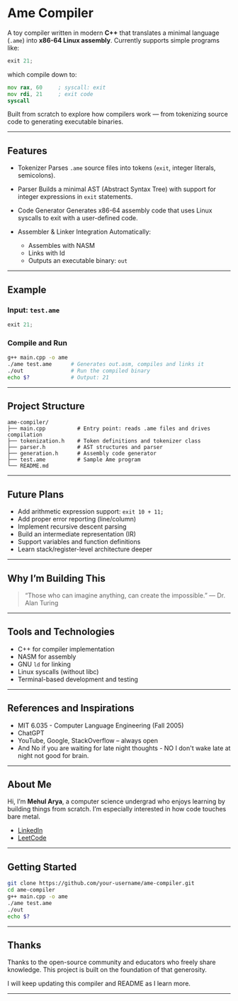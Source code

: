 # Ame Compiler

A toy compiler written in modern **C++** that translates a minimal language (`.ame`) into **x86-64 Linux assembly**. Currently supports simple programs like:

```c
exit 21;
```

which compile down to:

```asm
mov rax, 60     ; syscall: exit  
mov rdi, 21     ; exit code  
syscall
```

Built from scratch to explore how compilers work — from tokenizing source code to generating executable binaries.

---

## Features

* Tokenizer
  Parses `.ame` source files into tokens (`exit`, integer literals, semicolons).

* Parser
  Builds a minimal AST (Abstract Syntax Tree) with support for integer expressions in `exit` statements.

* Code Generator
  Generates x86-64 assembly code that uses Linux syscalls to exit with a user-defined code.

* Assembler & Linker Integration
  Automatically:

  * Assembles with NASM
  * Links with ld
  * Outputs an executable binary: `out`

---

## Example

### Input: `test.ame`

```c
exit 21;
```

### Compile and Run

```bash
g++ main.cpp -o ame
./ame test.ame      # Generates out.asm, compiles and links it
./out               # Run the compiled binary
echo $?             # Output: 21
```

---

## Project Structure

```
ame-compiler/
├── main.cpp          # Entry point: reads .ame files and drives compilation
├── tokenization.h    # Token definitions and tokenizer class
├── parser.h          # AST structures and parser
├── generation.h      # Assembly code generator
├── test.ame          # Sample Ame program
└── README.md
```

---

## Future Plans

* Add arithmetic expression support: `exit 10 + 11;`
* Add proper error reporting (line/column)
* Implement recursive descent parsing
* Build an intermediate representation (IR)
* Support variables and function definitions
* Learn stack/register-level architecture deeper

---

## Why I’m Building This
> “Those who can imagine anything, can create the impossible.”
> — Dr. Alan Turing

---

## Tools and Technologies

* C++ for compiler implementation
* NASM for assembly
* GNU `ld` for linking
* Linux syscalls (without libc)
* Terminal-based development and testing

---

## References and Inspirations

* MIT 6.035 - Computer Language Engineering (Fall 2005)
* ChatGPT
* YouTube, Google, StackOverflow – always open
* And No if you are waiting for late night thoughts - NO I don't wake late at night not good for brain.

---

## About Me

Hi, I’m **Mehul Arya**, a computer science undergrad who enjoys learning by building things from scratch. I’m especially interested in how code touches bare metal.

* [LinkedIn](https://www.linkedin.com/in/mehularya/)
* [LeetCode](https://leetcode.com/u/2RDp5z7CQu/)

---

## Getting Started

```bash
git clone https://github.com/your-username/ame-compiler.git
cd ame-compiler
g++ main.cpp -o ame
./ame test.ame
./out
echo $?
```

---

## Thanks

Thanks to the open-source community and educators who freely share knowledge. This project is built on the foundation of that generosity.

I will keep updating this compiler and README as I learn more.

---
